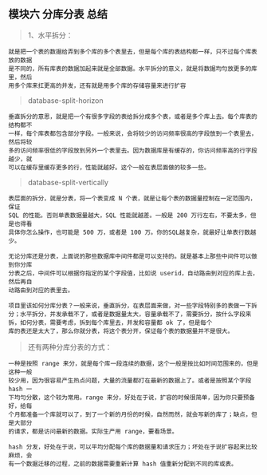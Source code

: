 ## 模块六 分库分表 总结

> 1、水平拆分：

	就是把一个表的数据给弄到多个库的多个表里去，但是每个库的表结构都一样，只不过每个库表放的数据
	是不同的，所有库表的数据加起来就是全部数据。水平拆分的意义，就是将数据均匀放更多的库里，然后
	用多个库来扛更高的并发，还有就是用多个库的存储容量来进行扩容

 
> database-split-horizon

	垂直拆分的意思，就是把一个有很多字段的表给拆分成多个表，或者是多个库上去。每个库表的结构都不
	一样，每个库表都包含部分字段。一般来说，会将较少的访问频率很高的字段放到一个表里去，然后将较
	多的访问频率很低的字段放到另外一个表里去。因为数据库是有缓存的，你访问频率高的行字段越少，就
	可以在缓存里缓存更多的行，性能就越好。这个一般在表层面做的较多一些。


> database-split-vertically

	表层面的拆分，就是分表，将一个表变成 N 个表，就是让每个表的数据量控制在一定范围内，保证 
	SQL 的性能。否则单表数据量越大，SQL 性能就越差。一般是 200 万行左右，不要太多，但是也得看
	具体你怎么操作，也可能是 500 万，或者是 100 万。你的SQL越复杂，就最好让单表行数越少。

	无论分库还是分表，上面说的那些数据库中间件都是可以支持的。就是基本上那些中间件可以做到你分库
	分表之后，中间件可以根据你指定的某个字段值，比如说 userid，自动路由到对应的库上去，然后再自
	动路由到对应的表里去。

	项目里该如何分库分表？一般来说，垂直拆分，在表层面来做，对一些字段特别多的表做一下拆
	分；水平拆分，并发承载不了，或者是数据量太大，容量承载不了，需要拆分，按什么字段来
	拆，如何分表，需要考虑，拆到每个库里去，并发和容量都 ok 了，但是每个
	库的表还是太大了，那么你就分表，将这个表分开，保证每个表的数据量并不是很大。

> 还有两种分库分表的方式：

	一种是按照 range 来分，就是每个库一段连续的数据，这个一般是按比如时间范围来的，但是这种一般
	较少用，因为很容易产生热点问题，大量的流量都打在最新的数据上了。或者是按照某个字段 hash 一
	下均匀分散，这个较为常用。range 来分，好处在于说，扩容的时候很简单，因为你只要预备好，给每
	个月都准备一个库就可以了，到了一个新的月份的时候，自然而然，就会写新的库了；缺点，但是大部分
	的请求，都是访问最新的数据。实际生产用 range，要看场景。

	hash 分发，好处在于说，可以平均分配每个库的数据量和请求压力；坏处在于说扩容起来比较麻烦，会
	有一个数据迁移的过程，之前的数据需要重新计算 hash 值重新分配到不同的库或表。